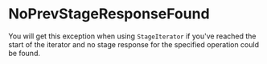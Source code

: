 # NoPrevStageResponseFound

You will get this exception when using `StageIterator` if you've reached the start of the iterator and no stage response for the specified operation could be found.
